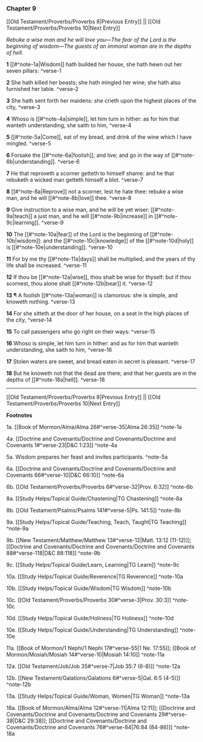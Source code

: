 ### Chapter 9

[[Old Testament/Proverbs/Proverbs 8|Previous Entry]]  ||  [[Old Testament/Proverbs/Proverbs 10|Next Entry]]

*Rebuke a wise man and he will love you—The fear of the Lord is the beginning of wisdom—The guests of an immoral woman are in the depths of hell.*

**1**  [[#^note-1a|Wisdom]] hath builded her house, she hath hewn out her seven pillars: ^verse-1

**2**  She hath killed her beasts; she hath mingled her wine; she hath also furnished her table. ^verse-2

**3**  She hath sent forth her maidens: she crieth upon the highest places of the city, ^verse-3

**4**  Whoso is [[#^note-4a|simple]], let him turn in hither: as for him that wanteth understanding, she saith to him, ^verse-4

**5**  [[#^note-5a|Come]], eat of my bread, and drink of the wine which I have mingled. ^verse-5

**6**  Forsake the [[#^note-6a|foolish]], and live; and go in the way of [[#^note-6b|understanding]]. ^verse-6

**7**  He that reproveth a scorner getteth to himself shame: and he that rebuketh a wicked man getteth himself a blot. ^verse-7

**8**  [[#^note-8a|Reprove]] not a scorner, lest he hate thee: rebuke a wise man, and he will [[#^note-8b|love]] thee. ^verse-8

**9**  Give instruction to a wise man, and he will be yet wiser: [[#^note-9a|teach]] a just man, and he will [[#^note-9b|increase]] in [[#^note-9c|learning]]. ^verse-9

**10**  The [[#^note-10a|fear]] of the Lord is the beginning of [[#^note-10b|wisdom]]: and the [[#^note-10c|knowledge]] of the [[#^note-10d|holy]] is [[#^note-10e|understanding]]. ^verse-10

**11**  For by me thy [[#^note-11a|days]] shall be multiplied, and the years of thy life shall be increased. ^verse-11

**12**  If thou be [[#^note-12a|wise]], thou shalt be wise for thyself: but if thou scornest, thou alone shalt [[#^note-12b|bear]] it. ^verse-12

**13**  ¶ A foolish [[#^note-13a|woman]] is clamorous: she is simple, and knoweth nothing. ^verse-13

**14**  For she sitteth at the door of her house, on a seat in the high places of the city, ^verse-14

**15**  To call passengers who go right on their ways: ^verse-15

**16**  Whoso is simple, let him turn in hither: and as for him that wanteth understanding, she saith to him, ^verse-16

**17**  Stolen waters are sweet, and bread eaten in secret is pleasant. ^verse-17

**18**  But he knoweth not that the dead are there; and that her guests are in the depths of [[#^note-18a|hell]]. ^verse-18


---
[[Old Testament/Proverbs/Proverbs 8|Previous Entry]]  ||  [[Old Testament/Proverbs/Proverbs 10|Next Entry]]


**Footnotes**


1a. [[Book of Mormon/Alma/Alma 26#^verse-35|Alma 26:35]] ^note-1a

4a. [[Doctrine and Covenants/Doctrine and Covenants/Doctrine and Covenants 1#^verse-23|D&C 1:23]] ^note-4a

5a. Wisdom prepares her feast and invites participants. ^note-5a

6a. [[Doctrine and Covenants/Doctrine and Covenants/Doctrine and Covenants 66#^verse-10|D&C 66:10]] ^note-6a

6b. [[Old Testament/Proverbs/Proverbs 6#^verse-32|Prov. 6:32]] ^note-6b

8a. [[Study Helps/Topical Guide/Chastening|TG Chastening]] ^note-8a

8b. [[Old Testament/Psalms/Psalms 141#^verse-5|Ps. 141:5]] ^note-8b

9a. [[Study Helps/Topical Guide/Teaching, Teach, Taught|TG Teaching]] ^note-9a

9b. [[New Testament/Matthew/Matthew 13#^verse-12|Matt. 13:12 (11-12)]]; [[Doctrine and Covenants/Doctrine and Covenants/Doctrine and Covenants 88#^verse-118|D&C 88:118]] ^note-9b

9c. [[Study Helps/Topical Guide/Learn, Learning|TG Learn]] ^note-9c

10a. [[Study Helps/Topical Guide/Reverence|TG Reverence]] ^note-10a

10b. [[Study Helps/Topical Guide/Wisdom|TG Wisdom]] ^note-10b

10c. [[Old Testament/Proverbs/Proverbs 30#^verse-3|Prov. 30:3]] ^note-10c

10d. [[Study Helps/Topical Guide/Holiness|TG Holiness]] ^note-10d

10e. [[Study Helps/Topical Guide/Understanding|TG Understanding]] ^note-10e

11a. [[Book of Mormon/1 Nephi/1 Nephi 17#^verse-55|1 Ne. 17:55]]; [[Book of Mormon/Mosiah/Mosiah 14#^verse-10|Mosiah 14:10]] ^note-11a

12a. [[Old Testament/Job/Job 35#^verse-7|Job 35:7 (6-8)]] ^note-12a

12b. [[New Testament/Galations/Galations 6#^verse-5|Gal. 6:5 (4-5)]] ^note-12b

13a. [[Study Helps/Topical Guide/Woman, Women|TG Woman]] ^note-13a

18a. [[Book of Mormon/Alma/Alma 12#^verse-11|Alma 12:11]]; [[Doctrine and Covenants/Doctrine and Covenants/Doctrine and Covenants 29#^verse-38|D&C 29:38]]; [[Doctrine and Covenants/Doctrine and Covenants/Doctrine and Covenants 76#^verse-84|76:84 (84-86)]] ^note-18a
